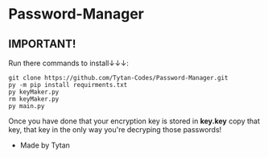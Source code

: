 # Password-Manager
## IMPORTANT!

Run there commands to install↓↓↓: 

```
git clone https://github.com/Tytan-Codes/Password-Manager.git
py -m pip install requirments.txt
py keyMaker.py
rm keyMaker.py
py main.py
```

Once you have done that your encryption key is stored in __key.key__ copy that key, that key in the only way you're decryping those passwords!

- Made by Tytan


